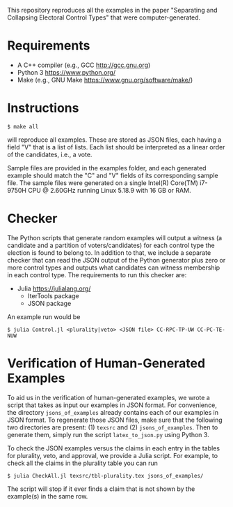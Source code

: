 This repository reproduces all the examples in the paper "Separating and 
Collapsing Electoral Control Types" that were computer-generated.

# Requirements
- A C++ compiler (e.g., GCC <http://gcc.gnu.org>)
- Python 3 <https://www.python.org/>
- Make (e.g., GNU Make <https://www.gnu.org/software/make/>)

# Instructions

    $ make all

will reproduce all examples. These are stored as JSON files, each having a field 
"V" that is a list of lists. Each list should be interpreted as a linear order 
of the candidates, i.e., a vote.

Sample files are provided in the examples folder, and each generated example 
should match the "C" and "V" fields of its corresponding sample file. The sample 
files were generated on a single Intel(R) Core(TM) i7-9750H CPU @ 2.60GHz 
running Linux 5.18.9 with 16 GB or RAM.

# Checker

The Python scripts that generate random examples will output a witness (a 
candidate and a partition of voters/candidates) for each control type the 
election is found to belong to. In addition to that, we include a separate 
checker that can read the JSON output of the Python generator plus zero or more 
control types and outputs what candidates can witness membership in each control 
type. The requirements to run this checker are:

- Julia <https://julialang.org/>
  - IterTools package
  - JSON package

An example run would be

    $ julia Control.jl <plurality|veto> <JSON file> CC-RPC-TP-UW CC-PC-TE-NUW


# Verification of Human-Generated Examples

To aid us in the verification of human-generated examples, we wrote a script
that takes as input our examples in JSON format.
For convenience, the directory `jsons_of_examples` already contains each of our examples in JSON format.
To regenerate those JSON files,
make sure that the following two directories are present: 
(1) `texsrc` and (2) `jsons_of_examples`.
Then to generate them, simply run the script `latex_to_json.py` using Python 3.

To check the JSON examples versus the claims in each entry in the tables for 
plurality, veto, and approval, we provide a Julia script. For example, to check 
all the claims in the plurality table you can run

    $ julia CheckAll.jl texsrc/tbl-plurality.tex jsons_of_examples/

The script will stop if it ever finds a claim that is not shown by the 
example(s) in the same row.
